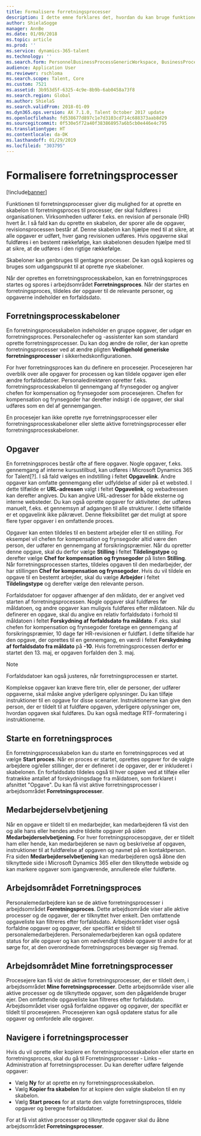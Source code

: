 ```yaml
---
title: Formalisere forretningsprocesser
description: I dette emne forklares det, hvordan du kan bruge funktionen til forretningsprocesser til at oprette en skabelon til forretningsproces til processer, der skal fuldføres inden for organisationen.
author: ShielaSogge
manager: AnnBe
ms.date: 01/09/2018
ms.topic: article
ms.prod: ''
ms.service: dynamics-365-talent
ms.technology: ''
ms.search.form: PersonnelBusinessProcessGenericWorkspace, BusinessProcessGenericTemplateListpage, BusinessProcessGenericMyTemplates, BusinessProcessGroupAssignment
audience: Application User
ms.reviewer: rschloma
ms.search.scope: Talent, Core
ms.custom: 7521
ms.assetid: 3b953d5f-6325-4c9e-8b9b-6ab0458a73f8
ms.search.region: Global
ms.author: ShielaS
ms.search.validFrom: 2018-01-09
ms.dyn365.ops.version: AX 7.1.0, Talent October 2017 update
ms.openlocfilehash: fd538677d897c1e7d3103cd714c688373aab8d29
ms.sourcegitcommit: 0f530e5f72a40f383868957a6b5cb0e446e4c795
ms.translationtype: HT
ms.contentlocale: da-DK
ms.lasthandoff: 01/29/2019
ms.locfileid: "303795"
---
```

# <a name="formalize-business-processes"></a>Formalisere forretningsprocesser

[!include[banner](includes/banner.md)]

Funktionen til forretningsprocesser giver dig mulighed for at oprette en skabelon til forretningsproces til processer, der skal fuldføres i organisationen. Virksomheden udfører f.eks. en revision af personale (HR) hvert år. I så fald kan du oprette en skabelon, der sporer alle de opgaver, revisionsprocessen består af. Denne skabelon kan hjælpe med til at sikre, at alle opgaver er udført, hver gang revisionen udføres. Hvis opgaverne skal fuldføres i en bestemt rækkefølge, kan skabelonen desuden hjælpe med til at sikre, at de udføres i den rigtige rækkefølge.

Skabeloner kan genbruges til gentagne processer. De kan også kopieres og bruges som udgangspunkt til at oprette nye skabeloner.

Når der oprettes en forretningsprocesskabelon, kan en forretningsproces startes og spores i arbejdsområdet **Forretningsproces**. Når der startes en forretningsproces, tildeles der opgaver til de relevante personer, og opgaverne indeholder en forfaldsdato.

## <a name="business-process-templates"></a>Forretningsprocesskabeloner
En forretningsprocesskabelon indeholder en gruppe opgaver, der udgør en forretningsproces. Personalechefer og -assistenter kan som standard oprette forretningsprocesser. Du kan dog ændre de roller, der kan oprette forretningsprocesser ved at ændre pligten **Vedligehold generiske forretningsprocesser** i sikkerhedskonfigurationen.

For hver forretningsproces kan du definere en procesejer. Procesejeren har overblik over alle opgaver for processen og kan tildele opgaver igen eller ændre forfaldsdatoer. Personaledirektøren opretter f.eks. forretningsprocesskabelon til gennemgang af frynsegoder og angiver chefen for kompensation og frynsegoder som procesejeren. Chefen for kompensation og frynsegoder har derefter indsigt i de opgaver, der skal udføres som en del af gennemgangen.

En procesejer kan ikke oprette nye forretningsprocesser eller forretningsprocesskabeloner eller slette aktive forretningsprocesser eller forretningsprocesskabeloner.

## <a name="tasks"></a>Opgaver
En forretningsproces består ofte af flere opgaver. Nogle opgaver, f.eks. gennemgang af interne kursustilbud, kan udføres i Microsoft Dynamics 365 for Talent[?]. I så fald vælges en indstilling i feltet **Opgavelink**. Andre opgaver kan omfatte gennemgang eller udfyldelse af sider på et websted. I dette tilfælde er **URL-adressen** valgt i feltet **Opgavelink**, og webadressen kan derefter angives. Du kan angive URL-adresser for både eksterne og interne websteder. Du kan også oprette opgaver for aktiviteter, der udføres manuelt, f.eks. et gennemsyn af adgangen til alle strukturer. I dette tilfælde er et opgavelink ikke påkrævet. Denne fleksibilitet gør det muligt at spore flere typer opgaver i en omfattende proces.

Opgaver kan enten tildeles til en bestemt arbejder eller til en stilling. For eksempel vil chefen for kompensation og frynsegoder altid være den person, der udfører en gennemgang af forsikringspræmier. Når du opretter denne opgave, skal du derfor vælge **Stilling** i feltet **Tildelingstype** og derefter vælge **Chef for kompensation og frynsegoder** på listen **Stilling**. Når forretningsprocessen startes, tildeles opgaven til den medarbejder, der har stillingen **Chef for kompensation og frynsegoder**. Hvis du vil tildele en opgave til en bestemt arbejder, skal du vælge **Arbejder** i feltet **Tildelingstype** og derefter vælge den relevante person.

Forfaldsdatoer for opgaver afhænger af den måldato, der er angivet ved starten af forretningsprocessen. Nogle opgaver skal fuldføres før måldatoen, og andre opgaver kan muligvis fuldføres efter måldatoen. Når du definerer en opgave, skal du angive en relativ forfaldsdato i forhold til måldatoen i feltet **Forskydning af forfaldsdato fra måldato**. F.eks. skal chefen for kompensation og frynsegoder foretage en gennemgang af forsikringspræmier, 10 dage før HR-revisionen er fuldført. I dette tilfælde har den opgave, der oprettes til en gennemgang, en værdi i feltet **Forskydning af forfaldsdato fra måldato** på **-10**. Hvis forretningsprocessen derfor er startet den 13. maj, er opgaven forfalden den 3. maj.

> [!NOTE]
> Forfaldsdatoer kan også justeres, når forretningsprocessen er startet.

Komplekse opgaver kan kræve flere trin, eller de personer, der udfører opgaverne, skal måske angive yderligere oplysninger. Du kan tilføje instruktioner til en opgave for disse scenarier. Instruktionerne kan give den person, der er tildelt til at fuldføre opgaven, yderligere oplysninger om, hvordan opgaven skal fuldføres. Du kan også medtage RTF-formatering i instruktionerne.

## <a name="starting-a-business-process"></a>Starte en forretningsproces
En forretningsprocesskabelon kan du starte en forretningsproces ved at vælge **Start proces**. Når en proces er startet, oprettes opgaver for de valgte arbejdere og/eller stillinger, der er defineret i de opgaver, der er inkluderet i skabelonen. En forfaldsdato tildeles også til hver opgave ved at tilføje eller fratrække antallet af forskydningsdage fra måldatoen, som forklaret i afsnittet "Opgave". Du kan få vist aktive forretningsprocesser i arbejdsområdet **Forretningsprocesser**.

## <a name="employee-self-service"></a>Medarbejderselvbetjening
Når en opgave er tildelt til en medarbejder, kan medarbejderen få vist den og alle hans eller hendes andre tildelte opgaver på siden **Medarbejderselvbetjening**. For hver forretningsprocesopgave, der er tildelt ham eller hende, kan medarbejderen se navn og beskrivelse af opgaven, instruktioner til at fuldførelse af opgaven og navnet på en kontaktperson. Fra siden **Medarbejderselvbetjening** kan medarbejderen også åbne den tilknyttede side i Microsoft Dynamics 365 eller den tilknyttede webside og kan markere opgaver som igangværende, annullerede eller fuldførte.

## <a name="business-process-workspace"></a>Arbejdsområdet Forretningsproces
Personalemedarbejdere kan se de aktive forretningsprocesser i arbejdsområdet **Forretningsproces**. Dette arbejdsområde viser alle aktive processer og de opgaver, der er tilknyttet hver enkelt. Den omfattende opgaveliste kan filtreres efter forfaldsdato. Arbejdsområdet viser også forfaldne opgaver og opgaver, der specifikt er tildelt til personalemedarbejderen. Personalemedarbejderen kan også opdatere status for alle opgaver og kan om nødvendigt tildele opgaver til andre for at sørge for, at den overordnede forretningsproces bevæger sig fremad.

## <a name="my-business-processes-workspace"></a>Arbejdsområdet Mine forretningsprocesser
Procesejere kan få vist de aktive forretningsprocesser, der er tildelt dem, i arbejdsområdet **Mine forretningsprocesser**. Dette arbejdsområde viser alle aktive processer og de tilknyttede opgaver, som den pågældende bruger ejer. Den omfattende opgaveliste kan filtreres efter forfaldsdato. Arbejdsområdet viser også forfaldne opgaver og opgaver, der specifikt er tildelt til procesejeren. Procesejeren kan også opdatere status for alle opgaver og omfordele alle opgaver.

## <a name="navigating-business-processes"></a>Navigere i forretningsprocesser
Hvis du vil oprette eller kopiere en forretningsprocesskabelon eller starte en forretningsproces, skal du gå til Forretningsprocesser - Links – Administration af forretningsprocesser. Du kan derefter udføre følgende opgaver:

- Vælg **Ny** for at oprette en ny forretningsprocesskabelon.
- Vælg **Kopier fra skabelon** for at kopiere den valgte skabelon til en ny skabelon.
- Vælg **Start proces** for at starte den valgte forretningsproces, tildele opgaver og beregne forfaldsdatoer.

For at få vist aktive processer og tilknyttede opgaver skal du åbne arbejdsområdet **Forretningsprocesser**.


